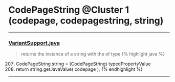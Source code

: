 # CodePageString @Cluster 1 (codepage, codepagestring, string)

***

### [VariantSupport.java](https://searchcode.com/codesearch/view/97383361/)
> returns the instance of a string with the of type 
{% highlight java %}
207. CodePageString string = (CodePageString) typedPropertyValue
209. return string.getJavaValue( codepage );
{% endhighlight %}

***


